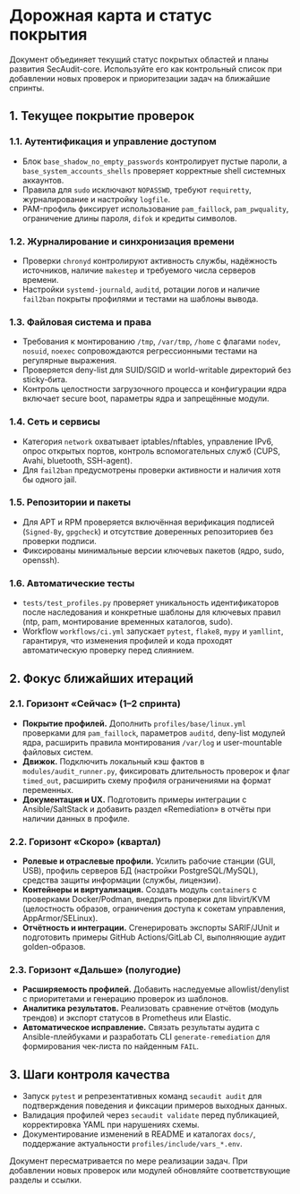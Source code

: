 # Дорожная карта и статус покрытия

Документ объединяет текущий статус покрытых областей и планы развития SecAudit-core. Используйте его как контрольный список при добавлении новых проверок и приоритезации задач на ближайшие спринты.

## 1. Текущее покрытие проверок

### 1.1. Аутентификация и управление доступом
- Блок `base_shadow_no_empty_passwords` контролирует пустые пароли, а `base_system_accounts_shells` проверяет корректные shell системных аккаунтов.
- Правила для `sudo` исключают `NOPASSWD`, требуют `requiretty`, журналирование и настройку `logfile`.
- PAM-профиль фиксирует использование `pam_faillock`, `pam_pwquality`, ограничение длины пароля, `difok` и кредиты символов.

### 1.2. Журналирование и синхронизация времени
- Проверки `chronyd` контролируют активность службы, надёжность источников, наличие `makestep` и требуемого числа серверов времени.
- Настройки `systemd-journald`, `auditd`, ротации логов и наличие `fail2ban` покрыты профилями и тестами на шаблоны вывода.

### 1.3. Файловая система и права
- Требования к монтированию `/tmp`, `/var/tmp`, `/home` с флагами `nodev`, `nosuid`, `noexec` сопровождаются регрессионными тестами на регулярные выражения.
- Проверяется deny-list для SUID/SGID и world-writable директорий без sticky-бита.
- Контроль целостности загрузочного процесса и конфигурации ядра включает secure boot, параметры ядра и запрещённые модули.

### 1.4. Сеть и сервисы
- Категория `network` охватывает iptables/nftables, управление IPv6, опрос открытых портов, контроль вспомогательных служб (CUPS, Avahi, bluetooth, SSH-agent).
- Для `fail2ban` предусмотрены проверки активности и наличия хотя бы одного jail.

### 1.5. Репозитории и пакеты
- Для APT и RPM проверяется включённая верификация подписей (`Signed-By`, `gpgcheck`) и отсутствие доверенных репозиториев без проверки подписи.
- Фиксированы минимальные версии ключевых пакетов (ядро, sudo, openssh).

### 1.6. Автоматические тесты
- `tests/test_profiles.py` проверяет уникальность идентификаторов после наследования и конкретные шаблоны для ключевых правил (ntp, pam, монтирование временных каталогов, sudo).
- Workflow `workflows/ci.yml` запускает `pytest`, `flake8`, `mypy` и `yamllint`, гарантируя, что изменения профилей и кода проходят автоматическую проверку перед слиянием.

## 2. Фокус ближайших итераций

### 2.1. Горизонт «Сейчас» (1–2 спринта)
- **Покрытие профилей.** Дополнить `profiles/base/linux.yml` проверками для `pam_faillock`, параметров `auditd`, deny-list модулей ядра, расширить правила монтирования `/var/log` и user-mountable файловых систем.
- **Движок.** Подключить локальный кэш фактов в `modules/audit_runner.py`, фиксировать длительность проверок и флаг `timed_out`, расширить схему профиля ограничениями на формат переменных.
- **Документация и UX.** Подготовить примеры интеграции с Ansible/SaltStack и добавить раздел «Remediation» в отчёты при наличии данных в профиле.

### 2.2. Горизонт «Скоро» (квартал)
- **Ролевые и отраслевые профили.** Усилить рабочие станции (GUI, USB), профиль серверов БД (настройки PostgreSQL/MySQL), средства защиты информации (службы, лицензии).
- **Контейнеры и виртуализация.** Создать модуль `containers` с проверками Docker/Podman, внедрить проверки для libvirt/KVM (целостность образов, ограничения доступа к сокетам управления, AppArmor/SELinux).
- **Отчётность и интеграции.** Сгенерировать экспорты SARIF/JUnit и подготовить примеры GitHub Actions/GitLab CI, выполняющие аудит golden-образов.

### 2.3. Горизонт «Дальше» (полугодие)
- **Расширяемость профилей.** Добавить наследуемые allowlist/denylist с приоритетами и генерацию проверок из шаблонов.
- **Аналитика результатов.** Реализовать сравнение отчётов (модуль трендов) и экспорт статусов в Prometheus или Elastic.
- **Автоматическое исправление.** Связать результаты аудита с Ansible-плейбуками и разработать CLI `generate-remediation` для формирования чек-листа по найденным `FAIL`.

## 3. Шаги контроля качества
- Запуск `pytest` и репрезентативных команд `secaudit audit` для подтверждения поведения и фиксации примеров выходных данных.
- Валидация профилей через `secaudit validate` перед публикацией, корректировка YAML при нарушениях схемы.
- Документирование изменений в README и каталогах `docs/`, поддержание актуальности `profiles/include/vars_*.env`.

Документ пересматривается по мере реализации задач. При добавлении новых проверок или модулей обновляйте соответствующие разделы и ссылки.
